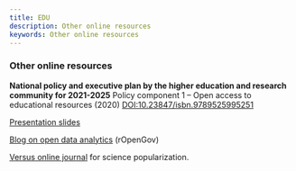 ```yaml
---
title: EDU
description: Other online resources
keywords: Other online resources
---
```


### Other online resources

**National policy and executive plan by the higher education and research community for 2021-2025** Policy component 1 – Open access to educational resources (2020) [DOI:10.23847/isbn.9789525995251](https://doi.org/10.23847/isbn.9789525995251)

[Presentation slides](https://gitlab.utu.fi/opencomp/outreach) 

<!--Presentation slides, posters and other material available via [Github](https://github.com/openresearchlabs/openresearchlabs.github.io/tree/master/publications).-->

[Blog on open data analytics](https://ropengov.org) (rOpenGov)

[Versus online journal](https://www.versuslehti.fi/english/) for science popularization.
